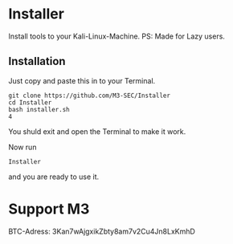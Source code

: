 # Installer
Install tools to your Kali-Linux-Machine. PS: Made for Lazy users.

## Installation
Just copy and paste this in to your Terminal.
```
git clone https://github.com/M3-SEC/Installer
cd Installer
bash installer.sh
4
```
You shuld exit and open the Terminal to make it work.

Now run
```
Installer
```
and you are ready to use it.

# Support M3
BTC-Adress:     3Kan7wAjgxikZbty8am7v2Cu4Jn8LxKmhD
